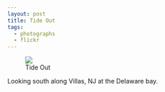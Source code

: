 ```yaml
---
layout: post
title: Tide Out
tags:
  - photographs
  - flickr
---
```


<figure>
  <a href="https://www.flickr.com/photos/inkdroid/54702921277/">
    <img class="img-fluid" src="https://live.staticflickr.com/65535/54702921277_c957f96fd8_c.jpg">
  </a>
  <figcaption>
    Tide Out
  </figcaption>
</figure>

<p>Looking south along Villas, NJ at the Delaware bay.</p>
